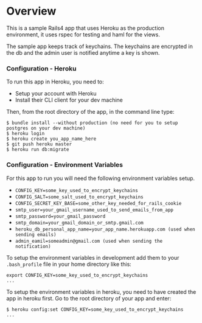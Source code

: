 Overview
==========

This is a sample Rails4 app that uses Heroku as the production environment, it uses
rspec for testing and haml for the views.

The sample app keeps track of keychains. The keychains are encrypted in the
db and the admin user is notified anytime a key is shown.

### Configuration - Heroku

To run this app in Heroku, you need to:
* Setup your account with Heroku
* Install their CLI client for your dev machine

Then, from the root directory of the app, in the command line type:

```
$ bundle install --without production (no need for you to setup postgres on your dev machine)
$ heroku login
$ heroku create you_app_name_here
$ git push heroku master
$ heroku run db:migrate
```

### Configuration - Environment Variables

For this app to run you will need the following environment variables setup.

* `CONFIG_KEY=some_key_used_to_encrypt_keychains`
* `CONFIG_SALT=some_salt_used_to_encrypt_keychains`
* `CONFIG_SECRET_KEY_BASE=some_other_key_needed_for_rails_cookie`
* `smtp_user=your_gmail_username_used_to_send_emails_from_app`
* `smtp_password=your_gmail_password`
* `smtp_domain=your_gmail_domain_or_smtp.gmail.com`
* `heroku_db_personal_app_name=your_app_name.herokuapp.com (used when sending emails)`
* `admin_eamil=someadmin@gmail.com (used when sending the notification)`

To setup the environment variables in development add them to your `.bash_profile` file
in your home directory like this:

```
export CONFIG_KEY=some_key_used_to_encrypt_keychains
...
```

To setup the environment variables in heroku, you need to have created the app in heroku first.
Go to the root directory of your app and enter:

```
$ heroku config:set CONFIG_KEY=some_key_used_to_encrypt_keychains
...
```






